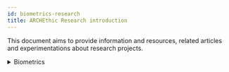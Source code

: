 ```yaml
---
id: biometrics-research
title: ARCHEthic Research introduction
---
```


This document aims to provide information and resources, related articles and experimentations about research projects.


<details>
  <summary>Biometrics</summary>
</details>


